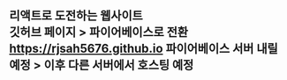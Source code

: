 리액트로 도전하는 웹사이트  
깃허브 페이지 > 파이어베이스로 전환  
https://rjsah5676.github.io
파이어베이스 서버 내릴 예정 > 이후 다른 서버에서 호스팅 예정
-----------------------------
